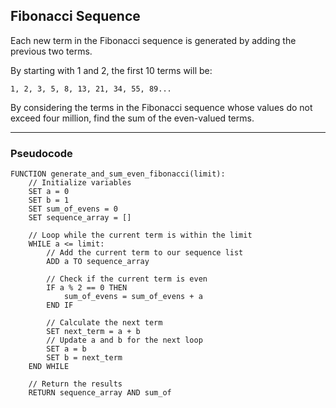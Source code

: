 ## Fibonacci Sequence

Each new term in the Fibonacci sequence is generated by adding the previous two terms.

By starting with 1 and 2, the first 10 terms will be:

```
1, 2, 3, 5, 8, 13, 21, 34, 55, 89...
```

By considering the terms in the Fibonacci sequence whose values do not exceed four million, find the sum of the even-valued terms.

---

### Pseudocode

```plaintext
FUNCTION generate_and_sum_even_fibonacci(limit):
    // Initialize variables
    SET a = 0
    SET b = 1
    SET sum_of_evens = 0
    SET sequence_array = []

    // Loop while the current term is within the limit
    WHILE a <= limit:
        // Add the current term to our sequence list
        ADD a TO sequence_array

        // Check if the current term is even
        IF a % 2 == 0 THEN
            sum_of_evens = sum_of_evens + a
        END IF

        // Calculate the next term
        SET next_term = a + b
        // Update a and b for the next loop
        SET a = b
        SET b = next_term
    END WHILE

    // Return the results
    RETURN sequence_array AND sum_of
```